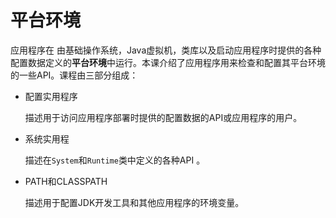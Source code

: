 # 平台环境

应用程序在 由基础操作系统，Java虚拟机，类库以及启动应用程序时提供的各种配置数据定义的**平台环境**中运行。本课介绍了应用程序用来检查和配置其平台环境的一些API。课程由三部分组成：

- 配置实用程序
    
    描述用于访问应用程序部署时提供的配置数据的API或应用程序的用户。

- 系统实用程

    描述在`System`和`Runtime`类中定义的各种API 。
   
- PATH和CLASSPATH

    描述用于配置JDK开发工具和其他应用程序的环境变量。
